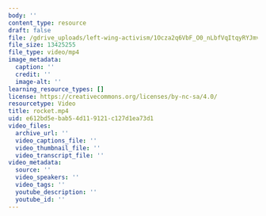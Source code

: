 ```yaml
---
body: ''
content_type: resource
draft: false
file: /gdrive_uploads/left-wing-activism/1Ocza2q6VbF_O0_nLbfVqItqyRYJmve8y/rocket.mp4
file_size: 13425255
file_type: video/mp4
image_metadata:
  caption: ''
  credit: ''
  image-alt: ''
learning_resource_types: []
license: https://creativecommons.org/licenses/by-nc-sa/4.0/
resourcetype: Video
title: rocket.mp4
uid: e612bd5e-bab5-4d11-9121-c127d1ea73d1
video_files:
  archive_url: ''
  video_captions_file: ''
  video_thumbnail_file: ''
  video_transcript_file: ''
video_metadata:
  source: ''
  video_speakers: ''
  video_tags: ''
  youtube_description: ''
  youtube_id: ''
---
```

